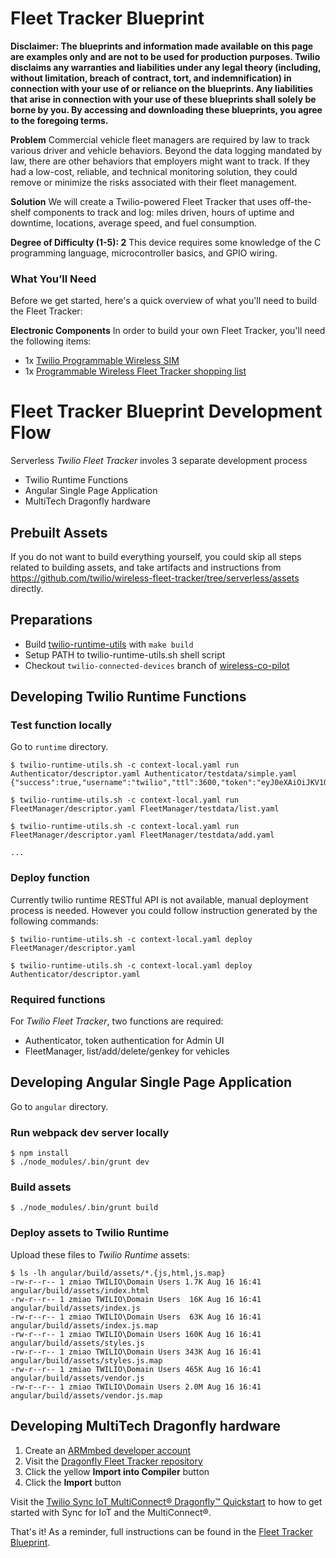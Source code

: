 # Fleet Tracker Blueprint

**Disclaimer: The blueprints and information made available on this page are examples only and are not to be used for production purposes. Twilio disclaims any warranties and liabilities under any legal theory (including, without limitation, breach of contract, tort, and indemnification) in connection with your use of or reliance on the blueprints. Any liabilities that arise in connection with your use of these blueprints shall solely be borne by you. By accessing and downloading these blueprints, you agree to the foregoing terms.**

**Problem** Commercial vehicle fleet managers are required by law to track various driver and vehicle behaviors. Beyond the data logging mandated by law, there are other behaviors that employers might want to track. If they had a low-cost, reliable, and technical monitoring solution, they could remove or minimize the risks associated with their fleet management.

**Solution** We will create a Twilio-powered Fleet Tracker that uses off-the-shelf components to track and log: miles driven, hours of uptime and downtime, locations, average speed, and fuel consumption.

**Degree of Difficulty (1-5): 2**  This device requires some knowledge of the C programming language, microcontroller basics, and GPIO wiring.

### What You’ll Need
Before we get started, here's a quick overview of what you'll need to build the Fleet Tracker:

**Electronic Components** In order to build your own Fleet Tracker, you'll need the following items:

* 1x [Twilio Programmable Wireless SIM](https://www.twilio.com/wireless)
* 1x [Programmable Wireless Fleet Tracker shopping list](#)

# Fleet Tracker Blueprint Development Flow
Serverless _Twilio Fleet Tracker_ involes 3 separate development process

- Twilio Runtime Functions
- Angular Single Page Application
- MultiTech Dragonfly hardware

## Prebuilt Assets
If you do not want to build everything yourself, you could skip all steps related to building assets, and take artifacts and instructions from https://github.com/twilio/wireless-fleet-tracker/tree/serverless/assets directly.

## Preparations
- Build [twilio-runtime-utils](https://github.com/hellwolf/twilio-runtime-utils) with `make build`
- Setup PATH to twilio-runtime-utils.sh shell script
- Checkout `twilio-connected-devices` branch of [wireless-co-pilot](https://code.hq.twilio.com/zmiao/wireless-co-pilot/tree/twilio-connected-devices)

## Developing Twilio Runtime Functions

### Test function locally

Go to `runtime` directory.

```
$ twilio-runtime-utils.sh -c context-local.yaml run Authenticator/descriptor.yaml Authenticator/testdata/simple.yaml 
{"success":true,"username":"twilio","ttl":3600,"token":"eyJ0eXAiOiJKV1QiLCJhbGciOiJIUzI1NiIsImN0eSI6InR3aWxpby1mcGE7dj0xIn0.eyJqdGkiOiJTSzI2MzQ3MTM2N2E0OGI2Yjc4NjEyZTQyYzA5ZmFkNmI3LTE0OTUyMDQ5NDkiLCJncmFudHMiOnsiaWRlbnRpdHkiOiJ0cnVtcCIsImRhdGFfc3luYyI6eyJzZXJ2aWNlX3NpZCI6IklTYzg5NThjOGIzODNmZmM2YjhkMTc2ZmJlYmViMWE1YTkifX0sImlhdCI6MTQ5NTIwNDk0OSwiZXhwIjoxNDk1MjA4NTQ5LCJpc3MiOiJTSzI2MzQ3MTM2N2E0OGI2Yjc4NjEyZTQyYzA5ZmFkNmI3Iiwic3ViIjoiQUM3OTMzOTk2M2E5OWY0NzZlNmYwYjMyMTRhYmQ0OGE5ZCJ9.IPQ5QTkTacXaQ4YI4nifii_yrabI5Fk5gzYse8M4tT4"}

$ twilio-runtime-utils.sh -c context-local.yaml run FleetManager/descriptor.yaml FleetManager/testdata/list.yaml  

$ twilio-runtime-utils.sh -c context-local.yaml run FleetManager/descriptor.yaml FleetManager/testdata/add.yaml  

...
```

### Deploy function
Currently twilio runtime RESTful API is not available, manual deployment process is needed. However you could follow instruction generated by the following commands:
```
$ twilio-runtime-utils.sh -c context-local.yaml deploy FleetManager/descriptor.yaml 

$ twilio-runtime-utils.sh -c context-local.yaml deploy Authenticator/descriptor.yaml 
```

### Required functions
For _Twilio Fleet Tracker_, two functions are required:
- Authenticator, token authentication for Admin UI
- FleetManager, list/add/delete/genkey for vehicles

## Developing Angular Single Page Application
Go to `angular` directory.

### Run webpack dev server locally
```
$ npm install
$ ./node_modules/.bin/grunt dev
```

### Build assets
```
$ ./node_modules/.bin/grunt build
```

### Deploy assets to Twilio Runtime
Upload these files to _Twilio Runtime_ assets:
```
$ ls -lh angular/build/assets/*.{js,html,js.map}
-rw-r--r-- 1 zmiao TWILIO\Domain Users 1.7K Aug 16 16:41 angular/build/assets/index.html
-rw-r--r-- 1 zmiao TWILIO\Domain Users  16K Aug 16 16:41 angular/build/assets/index.js
-rw-r--r-- 1 zmiao TWILIO\Domain Users  63K Aug 16 16:41 angular/build/assets/index.js.map
-rw-r--r-- 1 zmiao TWILIO\Domain Users 160K Aug 16 16:41 angular/build/assets/styles.js
-rw-r--r-- 1 zmiao TWILIO\Domain Users 343K Aug 16 16:41 angular/build/assets/styles.js.map
-rw-r--r-- 1 zmiao TWILIO\Domain Users 465K Aug 16 16:41 angular/build/assets/vendor.js
-rw-r--r-- 1 zmiao TWILIO\Domain Users 2.0M Aug 16 16:41 angular/build/assets/vendor.js.map
```
## Developing MultiTech Dragonfly hardware
1. Create an [ARMmbed developer account](https://developer.mbed.org/)
2. Visit the [Dragonfly Fleet Tracker repository](https://developer.mbed.org/users/miaotwilio/code/DragonflyMQTT/)
3. Click the yellow **Import into Compiler** button
4. Click the **Import** button

Visit the [Twilio Sync IoT MultiConnect® Dragonfly™ Quickstart](https://www.twilio.com/docs/quickstart/sync-iot/mqtt-multi-tech-multiconnect-dragonfly-sync-iot) to how to get started with Sync for IoT and the MultiConnect®.

That's it! As a reminder, full instructions can be found in the [Fleet Tracker Blueprint](https://www.twilio.com/wireless/blueprints/fleet-tracker/).
